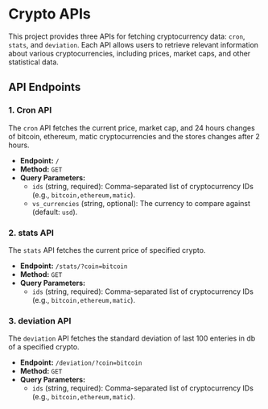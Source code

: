 # Crypto APIs

This project provides three APIs for fetching cryptocurrency data: `cron`, `stats`, and `deviation`. Each API allows users to retrieve relevant information about various cryptocurrencies, including prices, market caps, and other statistical data.

## API Endpoints

### 1. Cron API

The `cron` API fetches the current price, market cap, and 24 hours changes of bitcoin, ethereum, matic cryptocurrencies and the stores changes after 2 hours.

- **Endpoint:** `/`
- **Method:** `GET`
- **Query Parameters:**
  - `ids` (string, required): Comma-separated list of cryptocurrency IDs (e.g., `bitcoin,ethereum,matic`).
  - `vs_currencies` (string, optional): The currency to compare against (default: `usd`).
 
### 2. stats API

The `stats` API fetches the current price of specified crypto.

- **Endpoint:** `/stats/?coin=bitcoin`
- **Method:** `GET`
- **Query Parameters:**
  - `ids` (string, required): Comma-separated list of cryptocurrency IDs (e.g., `bitcoin,ethereum,matic`).
  


### 3. deviation API

The `deviation` API fetches the standard deviation of last 100 enteries in db of a specified crypto.

- **Endpoint:** `/deviation/?coin=bitcoin`
- **Method:** `GET`
- **Query Parameters:**
  - `ids` (string, required): Comma-separated list of cryptocurrency IDs (e.g., `bitcoin,ethereum,matic`).



